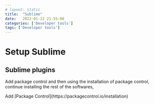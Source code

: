 ```yaml
---
# layout: static
title:  "Sublime"
date:   2022-01-22 21:55:00
categories: ['Developer tools']
tags: ['Developer tools']
---
```


# Setup Sublime

## Sublime plugins

Add package control and then using the installation of package control, continue installing the rest of the softwares,

Add \[Package Control\]\(https:\/\/packagecontrol.io\/installation\)

